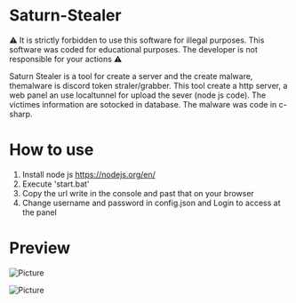 # Saturn-Stealer
⚠️ It is strictly forbidden to use this software for illegal purposes. This software was coded for educational purposes.
The developer is not responsible for your actions ⚠️

Saturn Stealer is a tool for create a server and the create malware, themalware is discord token straler/grabber.
This tool create a http server, a web panel an use localtunnel for upload the sever (node js code). The victimes information are sotocked in database. The malware was code in  c-sharp.
# How to use
1. Install node js https://nodejs.org/en/
2. Execute 'start.bat'
3. Copy the url write in the console and past that on your browser
4. Change username and password in config.json and Login to access at the panel

# Preview

![Picture](https://media.discordapp.net/attachments/891019730268323851/954454258269429840/Capture.png?width=1152&height=538)

![Picture](https://media.discordapp.net/attachments/891019730268323851/954454257980047450/Capture584.PNG?width=1148&height=539)

